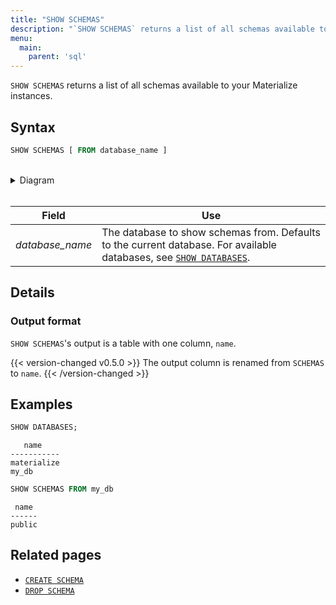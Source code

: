 ```yaml
---
title: "SHOW SCHEMAS"
description: "`SHOW SCHEMAS` returns a list of all schemas available to your Materialize instances."
menu:
  main:
    parent: 'sql'
---
```


`SHOW SCHEMAS` returns a list of all schemas available to your Materialize
instances.

## Syntax

```sql
SHOW SCHEMAS [ FROM database_name ]
```

<br/>
<details>
<summary>Diagram</summary>
<br>

{{< diagram "show-schemas.svg" >}}

</details>
<br/>

Field | Use
------|-----
_database&lowbar;name_ | The database to show schemas from. Defaults to the current database. For available databases, see [`SHOW DATABASES`](../show-databases).

## Details

### Output format

`SHOW SCHEMAS`'s output is a table with one column, `name`.

{{< version-changed v0.5.0 >}}
The output column is renamed from `SCHEMAS` to `name`.
{{< /version-changed >}}

## Examples

```sql
SHOW DATABASES;
```
```nofmt
   name
-----------
materialize
my_db
```
```sql
SHOW SCHEMAS FROM my_db
```
```nofmt
 name
------
public
```

## Related pages

- [`CREATE SCHEMA`](../create-schema)
- [`DROP SCHEMA`](../drop-schema)
